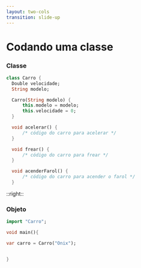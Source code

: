 ```yaml
---
layout: two-cols
transition: slide-up
---
```


# Codando uma classe 

<div class="mx-4">

### Classe

```dart
class Carro {
  Double velocidade;
  String modelo;

  Carro(String modelo) {
      this.modelo = modelo;
      this.velocidade = 0;
  }

  void acelerar() {
      /* código do carro para acelerar */
  }

  void frear() {
      /* código do carro para frear */
  }

  void acenderFarol() {
      /* código do carro para acender o farol */
  }

```

</div>

::right::

<div class="pt-14 mx-4">

### Objeto

```dart
import "Carro";

void main(){

var carro = Carro("Onix");


}
```

</div>

